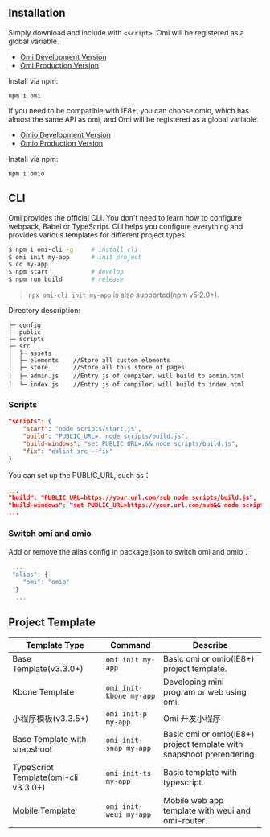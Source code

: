 ## Installation  

Simply download and include with `<script>`. Omi will be registered as a global variable.

* [Omi Development Version](https://unpkg.com/omi@latest/dist/omi.js)
* [Omi Production Version](https://unpkg.com/omi@latest/dist/omi.min.js)

Install via npm:

```
npm i omi
```

If you need to be compatible with IE8+, you can choose omio, which has almost the same API as omi, and Omi will be registered as a global variable.

* [Omio Development Version](https://unpkg.com/omio@latest/dist/omi.js)
* [Omio Production Version](https://unpkg.com/omi@latest/dist/omi.min.js)

Install via npm:

```
npm i omio
```

## CLI

Omi provides the official CLI. You don't need to learn how to configure webpack, Babel or TypeScript. CLI helps you configure everything and provides various templates for different project types.

```bash
$ npm i omi-cli -g     # install cli
$ omi init my-app      # init project
$ cd my-app            
$ npm start            # develop
$ npm run build        # release
```

> `npx omi-cli init my-app` is also supported(npm v5.2.0+).

Directory description:

```
├─ config
├─ public
├─ scripts
├─ src
│  ├─ assets
│  ├─ elements    //Store all custom elements
│  ├─ store       //Store all this store of pages
│  ├─ admin.js    //Entry js of compiler，will build to admin.html
│  └─ index.js    //Entry js of compiler，will build to index.html
```


### Scripts

```json
"scripts": {
    "start": "node scripts/start.js",
    "build": "PUBLIC_URL=. node scripts/build.js",
    "build-windows": "set PUBLIC_URL=.&& node scripts/build.js",
    "fix": "eslint src --fix"
}
```

You can set up the PUBLIC_URL, such as：

```json
...
"build": "PUBLIC_URL=https://your.url.com/sub node scripts/build.js",
"build-windows": "set PUBLIC_URL=https://your.url.com/sub&& node scripts/build.js",
...
```

### Switch omi and omio

Add or remove the alias config in package.json to switch omi and omio：

```js
 ...
 "alias": {
    "omi": "omio"
  }
  ...
```

## Project Template

| **Template Type**|  **Command**|  **Describe**|
| ------------ |  -----------|  ----------------- |
|Base Template(v3.3.0+)|`omi init my-app`| Basic omi or omio(IE8+) project template.|
|Kbone Template|`omi init-kbone my-app`  |Developing mini program or web using omi.|
|小程序模板(v3.3.5+)|`omi init-p my-app`| Omi 开发小程序 |
|Base Template with snapshoot|`omi init-snap my-app`| Basic omi or omio(IE8+) project template with snapshoot prerendering.|
|TypeScript Template(omi-cli v3.3.0+)|`omi init-ts my-app`|Basic template with typescript.|
|Mobile Template|`omi init-weui my-app`| Mobile web app template with weui and omi-router.|

